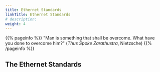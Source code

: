 ```yaml
---
title: Ethernet Standards
linkTitle: Ethernet Standards
# description: 
weight: 4
---
```


{{% pageinfo %}}
"Man is something that shall be overcome. What have you done to overcome him?" (_Thus Spoke Zarathustra_, Nietzsche)
{{% /pageinfo %}}

## The Ethernet Standards

